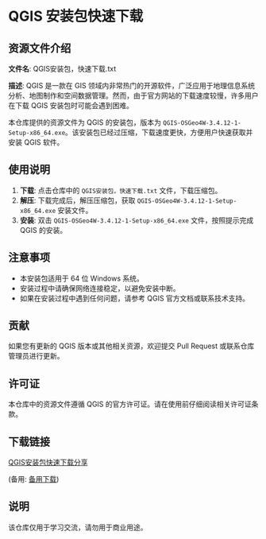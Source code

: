 # QGIS 安装包快速下载

## 资源文件介绍

**文件名**: QGIS安装包，快速下载.txt

**描述**: 
QGIS 是一款在 GIS 领域内非常热门的开源软件，广泛应用于地理信息系统分析、地图制作和空间数据管理。然而，由于官方网站的下载速度较慢，许多用户在下载 QGIS 安装包时可能会遇到困难。

本仓库提供的资源文件为 QGIS 的安装包，版本为 `QGIS-OSGeo4W-3.4.12-1-Setup-x86_64.exe`。该安装包已经过压缩，下载速度更快，方便用户快速获取并安装 QGIS 软件。

## 使用说明

1. **下载**: 点击仓库中的 `QGIS安装包，快速下载.txt` 文件，下载压缩包。
2. **解压**: 下载完成后，解压压缩包，获取 `QGIS-OSGeo4W-3.4.12-1-Setup-x86_64.exe` 安装文件。
3. **安装**: 双击 `QGIS-OSGeo4W-3.4.12-1-Setup-x86_64.exe` 文件，按照提示完成 QGIS 的安装。

## 注意事项

- 本安装包适用于 64 位 Windows 系统。
- 安装过程中请确保网络连接稳定，以避免安装中断。
- 如果在安装过程中遇到任何问题，请参考 QGIS 官方文档或联系技术支持。

## 贡献

如果您有更新的 QGIS 版本或其他相关资源，欢迎提交 Pull Request 或联系仓库管理员进行更新。

## 许可证

本仓库中的资源文件遵循 QGIS 的官方许可证。请在使用前仔细阅读相关许可证条款。

## 下载链接
[QGIS安装包快速下载分享](https://pan.quark.cn/s/17ab73cc6211) 

(备用: [备用下载](https://pan.baidu.com/s/1ysio1CogtqBH8oZdyJp0iQ?pwd=63qr))

## 说明

该仓库仅用于学习交流，请勿用于商业用途。
